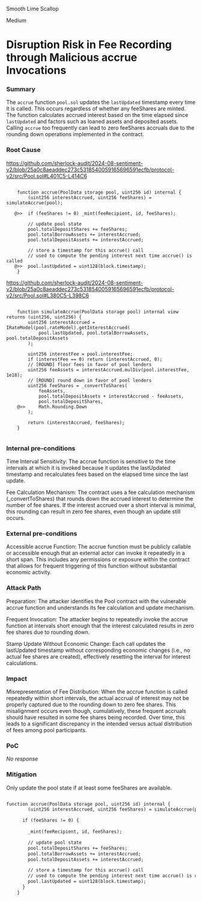 Smooth Lime Scallop

Medium

# Disruption Risk in Fee Recording through Malicious accrue Invocations

### Summary

The `accrue` function `pool.sol` updates the `lastUpdated` timestamp every time it is called. This occurs regardless of whether any feeShares are minted. The function calculates accrued interest based on the time elapsed since `lastUpdated` and factors such as loaned assets and deposited assets. Calling `accrue` too frequently can lead to zero feeShares accruals due to the rounding down operations implemented in the contract.

### Root Cause

https://github.com/sherlock-audit/2024-08-sentiment-v2/blob/25a0c8aeaddec273c5318540059165696591ecfb/protocol-v2/src/Pool.sol#L401C5-L414C6

```solidity

    function accrue(PoolData storage pool, uint256 id) internal {
        (uint256 interestAccrued, uint256 feeShares) = simulateAccrue(pool);

   @>>  if (feeShares != 0) _mint(feeRecipient, id, feeShares);

        // update pool state
        pool.totalDepositShares += feeShares;
        pool.totalBorrowAssets += interestAccrued;
        pool.totalDepositAssets += interestAccrued;

        // store a timestamp for this accrue() call
        // used to compute the pending interest next time accrue() is called
   @>>  pool.lastUpdated = uint128(block.timestamp);
    }

```
https://github.com/sherlock-audit/2024-08-sentiment-v2/blob/25a0c8aeaddec273c5318540059165696591ecfb/protocol-v2/src/Pool.sol#L380C5-L398C6

```solidity

    function simulateAccrue(PoolData storage pool) internal view returns (uint256, uint256) {
        uint256 interestAccrued = IRateModel(pool.rateModel).getInterestAccrued(
            pool.lastUpdated, pool.totalBorrowAssets, pool.totalDepositAssets
        );

        uint256 interestFee = pool.interestFee;
        if (interestFee == 0) return (interestAccrued, 0);
        // [ROUND] floor fees in favor of pool lenders
        uint256 feeAssets = interestAccrued.mulDiv(pool.interestFee, 1e18);
        // [ROUND] round down in favor of pool lenders
        uint256 feeShares = _convertToShares(
            feeAssets,
            pool.totalDepositAssets + interestAccrued - feeAssets,
            pool.totalDepositShares,
    @>>     Math.Rounding.Down
        );

        return (interestAccrued, feeShares);
    }


```

### Internal pre-conditions

Time Interval Sensitivity: The accrue function is sensitive to the time intervals at which it is invoked because it updates the lastUpdated timestamp and recalculates fees based on the elapsed time since the last update.

Fee Calculation Mechanism: The contract uses a fee calculation mechanism (_convertToShares) that rounds down the accrued interest to determine the number of fee shares. If the interest accrued over a short interval is minimal, this rounding can result in zero fee shares, even though an update still occurs.

### External pre-conditions

Accessible accrue Function: The accrue function must be publicly callable or accessible enough that an external actor can invoke it repeatedly in a short span. This includes any permissions or exposure within the contract that allows for frequent triggering of this function without substantial economic activity.

### Attack Path

Preparation: The attacker identifies the Pool contract with the vulnerable accrue function and understands its fee calculation and update mechanism.

Frequent Invocation: The attacker begins to repeatedly invoke the accrue function at intervals short enough that the interest calculated results in zero fee shares due to rounding down.

Stamp Update Without Economic Change: Each call updates the lastUpdated timestamp without corresponding economic changes (i.e., no actual fee shares are created), effectively resetting the interval for interest calculations.

### Impact

Misrepresentation of Fee Distribution: When the accrue function is called repeatedly within short intervals, the actual accrual of interest may not be properly captured due to the rounding down to zero fee shares. This misalignment occurs even though, cumulatively, these frequent accruals should have resulted in some fee shares being recorded. Over time, this leads to a significant discrepancy in the intended versus actual distribution of fees among pool participants.

### PoC

_No response_

### Mitigation

Only update the pool state if at least some feeShares are available. 


```diff

function accrue(PoolData storage pool, uint256 id) internal {
        (uint256 interestAccrued, uint256 feeShares) = simulateAccrue(pool);

      if (feeShares != 0) {
      
        _mint(feeRecipient, id, feeShares);

        // update pool state
        pool.totalDepositShares += feeShares;
        pool.totalBorrowAssets += interestAccrued;
        pool.totalDepositAssets += interestAccrued;

        // store a timestamp for this accrue() call
        // used to compute the pending interest next time accrue() is called
        pool.lastUpdated = uint128(block.timestamp);
      }
    }

```